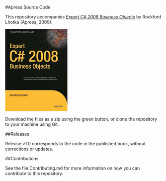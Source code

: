 #Apress Source Code

This repository accompanies [*Expert C# 2008 Business Objects*](http://www.apress.com/9781430210191) by Rockford Lhotka (Apress, 2009).

![Cover image](9781430210191.jpg)

Download the files as a zip using the green button, or clone the repository to your machine using Git.

##Releases

Release v1.0 corresponds to the code in the published book, without corrections or updates.

##Contributions

See the file Contributing.md for more information on how you can contribute to this repository.
